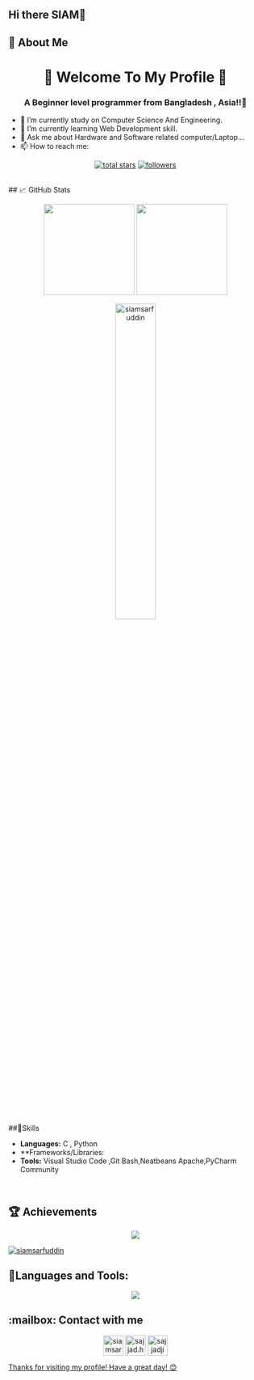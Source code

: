 ## Hi there  SIAM👋

<!--
**siamsarfuddin/siamsarfuddin** is a ✨ _special_ ✨ repository because its `README.md` (this file) appears on your GitHub profile.

Here are some ideas to get you started:

- 🔭 I’m currently working on ...
- 🌱 I’m currently learning ...
- 👯 I’m looking to collaborate on ...
- 🤔 I’m looking for help with ...
- 💬 Ask me about ...
- 📫 How to reach me: ...
- 😄 Pronouns: ...
- ⚡ Fun fact: ...
-->

## 🌟 About Me 
<h1 align="center">🍁 Welcome To My Profile 🍁</h1>
<h3 align="center">A Beginner level programmer  from Bangladesh , Asia!!🥸</h3>
     
- 🔭 I’m currently study on Computer Science And Engineering.
- 🌱 I’m currently learning Web Development skill. 
- 💬 Ask me about Hardware and Software related computer/Laptop...
- 📫 How to reach me: <a src="http://sajjadjim.bio.link">



<p align="center">
<a href="https://github.com/siamsarfuddin?tab=repositories&sort=stargazers">
    <img alt="total stars" title="Total stars on GitHub" src="https://custom-icon-badges.demolab.com/github/stars/siamsarfuddin?color=B8B92B&style=for-the-badge&labelColor=959532&logo=star"/></a>
   <a href="https://github.com/thinkright20"><img alt="followers" title="Follow me on Github" src="https://img.shields.io/github/followers/siamsarfuddin?color=236ad3&style=for-the-badge&logo=github&label=Follow"/></a>
 </p>

<br>
## 📈 GitHub Stats
<p align="center">
<img height="180em" src="https://github-readme-stats.vercel.app/api?username=fazlerabbinaim&show_icons=true&hide_border=true&&count_private=true&include_all_commits=true"/>
  <img height="180em" src="https://github-readme-stats.vercel.app/api/top-langs/?username=fazlerabbinaim&exclude_repo=KNN-Image-Classification&show_icons=true&hide_border=true&layout=compact&langs_count=10"/>
</p> 
<p align="center" align="left" > <img width="40%" src="https://github-readme-streak-stats.herokuapp.com/?user=siamsarfuddin&" alt="siamsarfuddin" /> </p>
 <br>   
<br>
     
##🚀Skills
- **Languages:** C , Python
- **Frameworks/Libraries:
- **Tools:** Visual Studio Code ,Git Bash,Neatbeans Apache,PyCharm Community
<br>

## 🏆 Achievements
<p align="center" border="2px solid white"> 
         <a href="https://github.com/fazlerabbinaim"> <img src="https://komarev.com/ghpvc/?username=siamsarfuddin&style=for-the-badge&color=brightgreen"> </a>
</p>
<p align="left"> <a href="https://github.com/ryo-ma/github-profile-trophy"><img src="https://github-profile-trophy.vercel.app/?username=siamsarfuddin" alt="siamsarfuddin" /></a> </p>

<h2 align="left"> 🎯Languages and Tools:</h2>
<p align="center">
  <a href="https://skillicons.dev">
    <img src="https://skillicons.dev/icons?i=c&perline=5"/>
  </a>
</p>


 

<h2 align="left"> :mailbox: Contact with me</h2>
<p align="center">
<a href="https://fb.com/naim135cse" target="blank"><img align="center" src="https://raw.githubusercontent.com/rahuldkjain/github-profile-readme-generator/master/src/images/icons/Social/facebook.svg" alt="siamsarfuddin" height="40" width="40" /></a> <a> </a> <a> </a>
<a href="https://instagram.com/md.fazlerabbinaim" target="blank"><img align="center" src="https://raw.githubusercontent.com/rahuldkjain/github-profile-readme-generator/master/src/images/icons/Social/instagram.svg" alt="sajjad.hossain.jim" height="40" width="40" /></a>
 <a href="https://linkedin.com/in/fazlerabbinaim" target="blank"><img align="center" src="https://raw.githubusercontent.com/rahuldkjain/github-profile-readme-generator/master/src/images/icons/Social/linked-in-alt.svg" alt="sajjadjim" height="40" width="40" /> 
</p>
</p>
Thanks for visiting my profile! Have a great day! 😊
